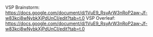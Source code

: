 VSP Brainstorm: https://docs.google.com/document/d/1VuE9_RsyArW3nRoP2aw-Jf-w83kcj8wNybkXjPdUnCI/edit?tab=t.0
VSP Overleaf: https://docs.google.com/document/d/1VuE9_RsyArW3nRoP2aw-Jf-w83kcj8wNybkXjPdUnCI/edit?tab=t.0
